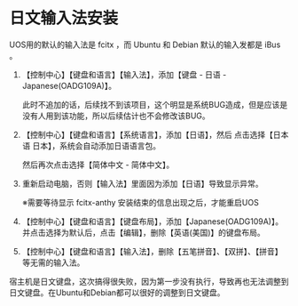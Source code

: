 # 日文输入法安装

UOS用的默认的输入法是 fcitx ，而 Ubuntu 和 Debian 默认的输入发都是 iBus 。

1. 【控制中心】【键盘和语言】【输入法】，添加【键盘 - 日语 - Japanese(OADG109A)】。

   此时不追加的话，后续找不到该项目，这个明显是系统BUG造成，但是应该是没有人用到该功能，所以后续估计也不会修改该BUG。

2. 【控制中心】【键盘和语言】【系统语言】，添加【日语】，然后 点击选择【日本语 日本】，系统会自动添加日语语言包。

   然后再次点击选择【简体中文 - 简体中文】。

3. 重新启动电脑，否则【输入法】里面因为添加【日语】导致显示异常。

   ※需要等待显示 fcitx-anthy 安装结束的信息出现之后，才能重启UOS

4. 【控制中心】【键盘和语言】【键盘布局】，添加【Japanese(OADG109A)】。并点击选择为默认后，点击【编辑】，删除【英语(美国)】的键盘布局。

5. 【控制中心】【键盘和语言】【输入法】，删除【五笔拼音】、【双拼】、【拼音】等无需的输入法。



宿主机是日文键盘，这次搞得很失败，因为第一步没有执行，导致再也无法调整到日文键盘。在Ubuntu和Debian都可以很好的调整到日文键盘。

